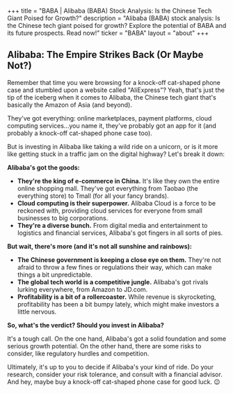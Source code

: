 +++
title = "BABA |  Alibaba (BABA) Stock Analysis: Is the Chinese Tech Giant Poised for Growth?"
description = "Alibaba (BABA) stock analysis: Is the Chinese tech giant poised for growth? Explore the potential of BABA and its future prospects.  Read now!"
ticker = "BABA"
layout = "about"
+++

        


## Alibaba: The Empire Strikes Back (Or Maybe Not?)

Remember that time you were browsing for a knock-off cat-shaped phone case and stumbled upon a website called "AliExpress"? Yeah, that's just the tip of the iceberg when it comes to Alibaba, the Chinese tech giant that's basically the Amazon of Asia (and beyond). 

They've got everything: online marketplaces, payment platforms, cloud computing services...you name it, they've probably got an app for it (and probably a knock-off cat-shaped phone case too). 

But is investing in Alibaba like taking a wild ride on a unicorn, or is it more like getting stuck in a traffic jam on the digital highway? Let's break it down:

**Alibaba's got the goods:**

* **They're the king of e-commerce in China.** It's like they own the entire online shopping mall. They've got everything from Taobao (the everything store) to Tmall (for all your fancy brands).
* **Cloud computing is their superpower.** Alibaba Cloud is a force to be reckoned with, providing cloud services for everyone from small businesses to big corporations.
* **They're a diverse bunch.** From digital media and entertainment to logistics and financial services, Alibaba's got fingers in all sorts of pies.

**But wait, there's more (and it's not all sunshine and rainbows):**

* **The Chinese government is keeping a close eye on them.** They're not afraid to throw a few fines or regulations their way, which can make things a bit unpredictable.
* **The global tech world is a competitive jungle.** Alibaba's got rivals lurking everywhere, from Amazon to JD.com. 
* **Profitability is a bit of a rollercoaster.** While revenue is skyrocketing,  profitability has been a bit bumpy lately, which might make investors a little nervous. 

**So, what's the verdict? Should you invest in Alibaba?**

It's a tough call. On the one hand, Alibaba's got a solid foundation and some serious growth potential. On the other hand, there are some risks to consider, like regulatory hurdles and competition. 

Ultimately, it's up to you to decide if Alibaba's your kind of ride. Do your research, consider your risk tolerance, and consult with a financial advisor. And hey, maybe buy a knock-off cat-shaped phone case for good luck. 😉 

        